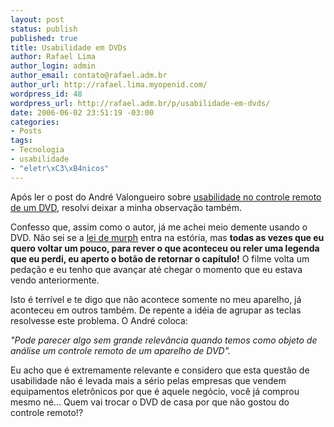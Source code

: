 ```yaml
--- 
layout: post
status: publish
published: true
title: Usabilidade em DVDs
author: Rafael Lima
author_login: admin
author_email: contato@rafael.adm.br
author_url: http://rafael.lima.myopenid.com/
wordpress_id: 48
wordpress_url: http://rafael.adm.br/p/usabilidade-em-dvds/
date: 2006-06-02 23:51:19 -03:00
categories: 
- Posts
tags: 
- Tecnologia
- usabilidade
- "eletr\xC3\xB4nicos"
---
```

Após ler o post do André Valongueiro sobre <a title="Ver o post (nova janela)" target="_blank" href="http://valongueiro.blogspot.com/2006/05/usurios-dementes-e-usabilidade-uma.html">usabilidade no controle remoto de um DVD</a>, resolvi deixar a minha observação também.

Confesso que, assim como o autor, já me achei meio demente usando o DVD. Não sei se a <a title="Leis de murph (nova janela)" target="_blank" href="http://www.oriodejaneiro.com/leimurph.htm">lei de murph</a> entra na estória, mas <span style="font-weight: bold">todas as vezes que eu quero voltar um pouco, para rever o que aconteceu ou reler uma legenda que eu perdi, eu aperto o botão de retornar o capítulo!</span> O filme volta um pedação e eu tenho que avançar até chegar o momento que eu estava vendo anteriormente.

Isto é terrível e te digo que não acontece somente no meu aparelho, já aconteceu em outros também. De repente a idéia de agrupar as teclas resolvesse este problema.
O André coloca:

<em>"Pode parecer algo sem grande relevância quando temos como objeto de análise um controle remoto de um aparelho de DVD".</em>

Eu acho que é extremamente relevante e considero que esta questão de usabilidade não é levada mais a sério pelas empresas que vendem equipamentos eletrônicos por que é aquele negócio, você já comprou mesmo né... Quem vai trocar o DVD de casa por que não gostou do controle remoto!?
